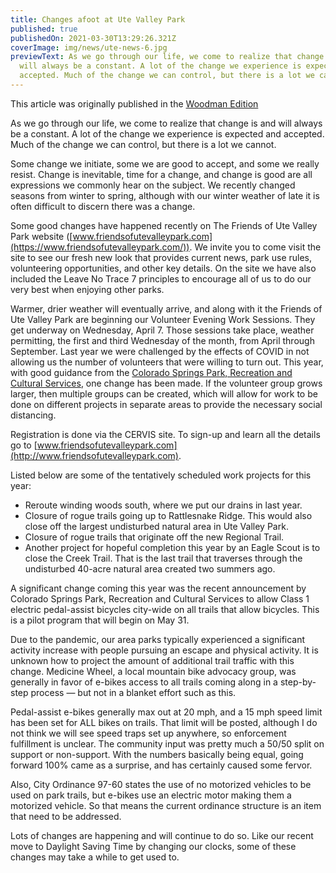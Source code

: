 ```yaml
---
title: Changes afoot at Ute Valley Park
published: true
publishedOn: 2021-03-30T13:29:26.321Z
coverImage: img/news/ute-news-6.jpg
previewText: As we go through our life, we come to realize that change is and
  will always be a constant. A lot of the change we experience is expected and
  accepted. Much of the change we can control, but there is a lot we cannot.
---
```


This article was originally published in the [Woodman Edition](https://gazette.com/woodmenedition/changes-afoot-at-ute-valley-park-park-place/article_e83cfd98-8cd9-11eb-bcc7-a70e5944ca66.html)

As we go through our life, we come to realize that change is and will always be a constant. A lot of the change we experience is expected and accepted. Much of the change we can control, but there is a lot we cannot.

Some change we initiate, some we are good to accept, and some we really resist. Change is inevitable, time for a change, and change is good are all expressions we commonly hear on the subject. We recently changed seasons from winter to spring, although with our winter weather of late it is often difficult to discern there was a change.

Some good changes have happened recently on The Friends of Ute Valley Park website ([www.friendsofutevalleypark.com](https://www.friendsofutevalleypark.com/)). We invite you to come visit the site to see our fresh new look that provides current news, park use rules, volunteering opportunities, and other key details. On the site we have also included the Leave No Trace 7 principles to encourage all of us to do our very best when enjoying other parks.

Warmer, drier weather will eventually arrive, and along with it the Friends of Ute Valley Park are beginning our Volunteer Evening Work Sessions. They get underway on Wednesday, April 7. Those sessions take place, weather permitting, the first and third Wednesday of the month, from April through September. Last year we were challenged by the effects of COVID in not allowing us the number of volunteers that were willing to turn out. This year, with good guidance from the [Colorado Springs Park, Recreation and Cultural Services](https://coloradosprings.gov/parks), one change has been made. If the volunteer group grows larger, then multiple groups can be created, which will allow for work to be done on different projects in separate areas to provide the necessary social distancing.

Registration is done via the CERVIS site. To sign-up and learn all the details go to [www.friendsofutevalleypark.com](http://www.friendsofutevalleypark.com).

Listed below are some of the tentatively scheduled work projects for this year:

- Reroute winding woods south, where we put our drains in last year.
- Closure of rogue trails going up to Rattlesnake Ridge. This would also close off the largest undisturbed natural area in Ute Valley Park.
- Closure of rogue trails that originate off the new Regional Trail.
- Another project for hopeful completion this year by an Eagle Scout is to close the Creek Trail. That is the last trail that traverses through the undisturbed 40-acre natural area created two summers ago.

A significant change coming this year was the recent announcement by Colorado Springs Park, Recreation and Cultural Services to allow Class 1 electric pedal-assist bicycles city-wide on all trails that allow bicycles. This is a pilot program that will begin on May 31.

Due to the pandemic, our area parks typically experienced a significant activity increase with people pursuing an escape and physical activity. It is unknown how to project the amount of additional trail traffic with this change. Medicine Wheel, a local mountain bike advocacy group, was generally in favor of e-bikes access to all trails coming along in a step-by-step process — but not in a blanket effort such as this.

Pedal-assist e-bikes generally max out at 20 mph, and a 15 mph speed limit has been set for ALL bikes on trails. That limit will be posted, although I do not think we will see speed traps set up anywhere, so enforcement fulfillment is unclear. The community input was pretty much a 50/50 split on support or non-support. With the numbers basically being equal, going forward 100% came as a surprise, and has certainly caused some fervor.

Also, City Ordinance 97-60 states the use of no motorized vehicles to be used on park trails, but e-bikes use an electric motor making them a motorized vehicle. So that means the current ordinance structure is an item that need to be addressed.

Lots of changes are happening and will continue to do so. Like our recent move to Daylight Saving Time by changing our clocks, some of these changes may take a while to get used to.
